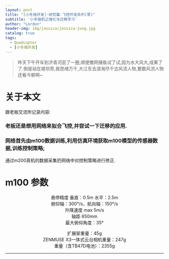 ```yaml
---
layout: post
title: "[小冬搞开发]-研究篇-飞控开发系列(零)"
subtitle: '小冬搞机之强化与迁移学习'
author: "Lordon"
header-img: img/jassica/jessica-jung.jpg
catalog: true
tags:
  - Quadcopter
  - [小冬搞开发]
---
```



> 昨天下午开车到济青河逛了一圈,顺便撒网捕鱼试了试,因为水大风大,成果了了.倒是站在堤坝旁,我思绪万千,大江东去浪淘尽千古风流人物,要数风流人物还看今朝啊~


# 关于本文
跟老板交流所记录内容:

### 老板还是想用网络来拟合飞控,并尝试一下迁移的应用.

### 网络首先由m100数据训练,利用仿真环境获取m100模型的传感器数据,训练控制策略;

通过m200真机的数据采集扔网络中对控制策略进行修正.

# m100 参数

<center>
悬停精度 垂直：0.5m 水平：2.5m <br />
俯仰轴：300°/s，航向轴：150°/s<br />
升降速度 max 5m/s<br />
轴距 650mm<br />
最大俯仰角度：35°<br />


扩展架重量：45g<br />
ZENMUSE X3一体式云台相机重量：247g<br />
重量（含TB47D电池）：2355g<br />

</center>

----

<!-- 
## 写在前面:

**笔者个人电脑配置:**

github所给模型/meshes多为`.dae`、`.obj`+`.mtl`或者`.stl`文件<br>

<center> 「SDF和URDF的区别」</center>

1-[solidwork2017链接教程](https://mp.weixin.qq.com/s/iHwBFrFamsjsMIuoYZffnA)，感谢佳林的baiduyun会员

<img src="/img/200223image/ship.jpg"> 
-->


